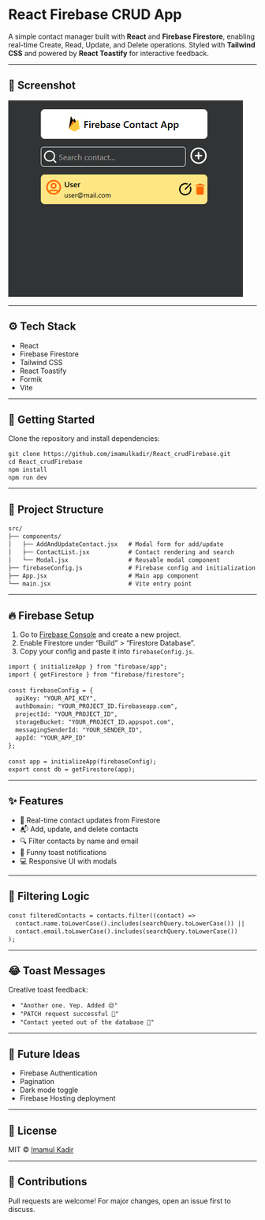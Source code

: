 # React Firebase CRUD App

A simple contact manager built with **React** and **Firebase Firestore**, enabling real-time Create, Read, Update, and Delete operations. Styled with **Tailwind CSS** and powered by **React Toastify** for interactive feedback.

---

## 📸 Screenshot

![Site Preview](site.png)

---

## ⚙️ Tech Stack

- React
- Firebase Firestore
- Tailwind CSS
- React Toastify
- Formik
- Vite

---

## 🚀 Getting Started

Clone the repository and install dependencies:

```
git clone https://github.com/imamulkadir/React_crudFirebase.git
cd React_crudFirebase
npm install
npm run dev
```

---

## 📁 Project Structure

```
src/
├── components/
│   ├── AddAndUpdateContact.jsx   # Modal form for add/update
│   ├── ContactList.jsx           # Contact rendering and search
│   └── Modal.jsx                 # Reusable modal component
├── firebaseConfig.js             # Firebase config and initialization
├── App.jsx                       # Main app component
└── main.jsx                      # Vite entry point
```

---

## 🔥 Firebase Setup

1. Go to [Firebase Console](https://console.firebase.google.com/) and create a new project.
2. Enable Firestore under “Build” > “Firestore Database”.
3. Copy your config and paste it into `firebaseConfig.js`.

```
import { initializeApp } from "firebase/app";
import { getFirestore } from "firebase/firestore";

const firebaseConfig = {
  apiKey: "YOUR_API_KEY",
  authDomain: "YOUR_PROJECT_ID.firebaseapp.com",
  projectId: "YOUR_PROJECT_ID",
  storageBucket: "YOUR_PROJECT_ID.appspot.com",
  messagingSenderId: "YOUR_SENDER_ID",
  appId: "YOUR_APP_ID"
};

const app = initializeApp(firebaseConfig);
export const db = getFirestore(app);
```

---

## ✨ Features

- 🔄 Real-time contact updates from Firestore
- 📬 Add, update, and delete contacts
- 🔍 Filter contacts by name and email
- 🔔 Funny toast notifications
- 💻 Responsive UI with modals

---

## 🔎 Filtering Logic

```
const filteredContacts = contacts.filter((contact) =>
  contact.name.toLowerCase().includes(searchQuery.toLowerCase()) ||
  contact.email.toLowerCase().includes(searchQuery.toLowerCase())
);
```

---

## 😂 Toast Messages

Creative toast feedback:

- `"Another one. Yep. Added 😒"`
- `"PATCH request successful 🔧"`
- `"Contact yeeted out of the database 🚮"`

---

## 🧠 Future Ideas

- Firebase Authentication
- Pagination
- Dark mode toggle
- Firebase Hosting deployment

---

## 📜 License

MIT © [Imamul Kadir](https://github.com/imamulkadir)

---

## 🤝 Contributions

Pull requests are welcome! For major changes, open an issue first to discuss.
